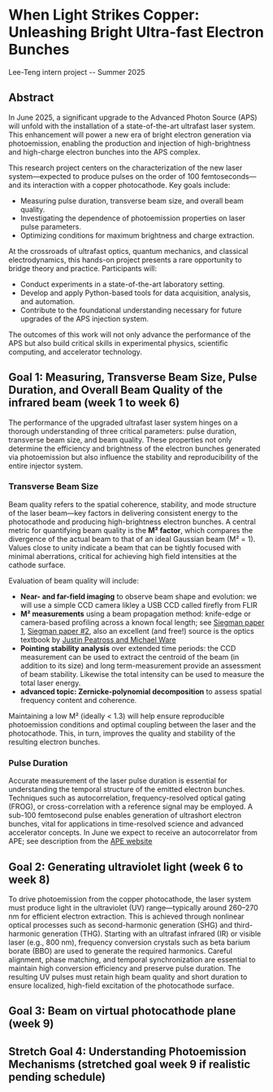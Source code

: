# When Light Strikes Copper: Unleashing Bright Ultra-fast Electron Bunches
Lee-Teng intern project -- Summer 2025

## Abstract

In June 2025, a significant upgrade to the Advanced Photon Source (APS) will unfold with the installation of a state-of-the-art ultrafast laser system. This enhancement will power a new era of bright electron generation via photoemission, enabling the production and injection of high-brightness and high-charge electron bunches into the APS complex.

This research project centers on the characterization of the new laser system—expected to produce pulses on the order of 100 femtoseconds—and its interaction with a copper photocathode. Key goals include:

- Measuring pulse duration, transverse beam size, and overall beam quality.
- Investigating the dependence of photoemission properties on laser pulse parameters.
- Optimizing conditions for maximum brightness and charge extraction.

At the crossroads of ultrafast optics, quantum mechanics, and classical electrodynamics, this hands-on project presents a rare opportunity to bridge theory and practice. Participants will:

- Conduct experiments in a state-of-the-art laboratory setting.
- Develop and apply Python-based tools for data acquisition, analysis, and automation.
- Contribute to the foundational understanding necessary for future upgrades of the APS injection system.

The outcomes of this work will not only advance the performance of the APS but also build critical skills in experimental physics, scientific computing, and accelerator technology.

## Goal 1: Measuring, Transverse Beam Size, Pulse Duration, and Overall Beam Quality of the infrared beam (week 1 to week 6)

The performance of the upgraded ultrafast laser system hinges on a thorough understanding of three critical parameters: pulse duration, transverse beam size, and beam quality. These properties not only determine the efficiency and brightness of the electron bunches generated via photoemission but also influence the stability and reproducibility of the entire injector system.

### Transverse Beam Size

Beam quality refers to the spatial coherence, stability, and mode structure of the laser beam—key factors in delivering consistent energy to the photocathode and producing high-brightness electron bunches. A central metric for quantifying beam quality is the **M² factor**, which compares the divergence of the actual beam to that of an ideal Gaussian beam (M² = 1). Values close to unity indicate a beam that can be tightly focused with minimal aberrations, critical for achieving high field intensities at the cathode surface.

Evaluation of beam quality will include:

- **Near- and far-field imaging** to observe beam shape and evolution: we will use a simple CCD camera likley a USB CCD called firefly from FLIR
- **M² measurements** using a beam propagation method: knife-edge or camera-based profiling across a known focal length; see [Siegman paper 1](https://opg.optica.org/abstract.cfm?URI=DLAI-1998-MQ1), [Siegman paper #2](https://www.spiedigitallibrary.org/conference-proceedings-of-spie/1868/1/Defining-measuring-and-optimizing-laser-beam-quality/10.1117/12.150601.full?SSO=1), also an excellent (and free!) source is the optics textbook by [Justin Peatross and Michael Ware](https://optics.byu.edu/docs/opticsBook.pdf) 
- **Pointing stability analysis** over extended time periods: the CCD measurement can be used to extract the centroid of the beam (in addition to its size) and long term-measurement provide an assessment of beam stability. Likewise the total intensity can be used to measure the total laser energy. 
- **advanced topic: Zernicke-polynomial decomposition** to assess spatial frequency content and coherence.

Maintaining a low M² (ideally < 1.3) will help ensure reproducible photoemission conditions and optimal coupling between the laser and the photocathode. This, in turn, improves the quality and stability of the resulting electron bunches.

### Pulse Duration 

Accurate measurement of the laser pulse duration is essential for understanding the temporal structure of the emitted electron bunches. Techniques such as autocorrelation, frequency-resolved optical gating (FROG), or cross-correlation with a reference signal may be employed. A sub-100 femtosecond pulse enables generation of ultrashort electron bunches, vital for applications in time-resolved science and advanced accelerator concepts. In June we expect to receive an autocorrelator from APE; see description from the [APE website](https://www.ape-berlin.de/en/autocorrelator/pulsecheck/)

## Goal 2: Generating ultraviolet light (week 6 to week 8)
To drive photoemission from the copper photocathode, the laser system must produce light in the ultraviolet (UV) range—typically around 260–270 nm for efficient electron extraction. This is achieved through nonlinear optical processes such as second-harmonic generation (SHG) and third-harmonic generation (THG). Starting with an ultrafast infrared (IR) or visible laser (e.g., 800 nm), frequency conversion crystals such as beta barium borate (BBO) are used to generate the required harmonics. Careful alignment, phase matching, and temporal synchronization are essential to maintain high conversion efficiency and preserve pulse duration. The resulting UV pulses must retain high beam quality and short duration to ensure localized, high-field excitation of the photocathode surface.

## Goal 3: Beam on virtual photocathode plane (week 9)

## Stretch Goal 4: Understanding Photoemission Mechanisms (stretched goal week 9 if realistic pending schedule)

